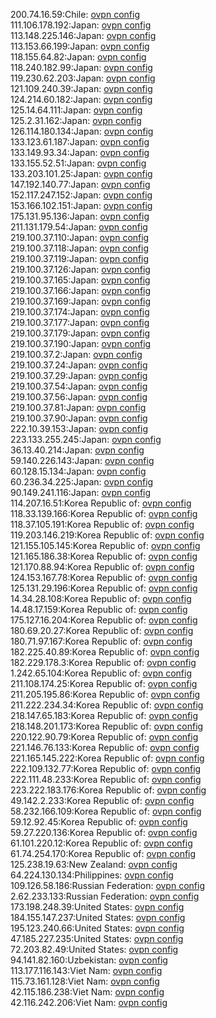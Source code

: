 200.74.16.59:Chile: [ovpn config](vpn/200_74_16_59.ovpn)  
111.106.178.192:Japan: [ovpn config](vpn/111_106_178_192.ovpn)  
113.148.225.146:Japan: [ovpn config](vpn/113_148_225_146.ovpn)  
113.153.66.199:Japan: [ovpn config](vpn/113_153_66_199.ovpn)  
118.155.64.82:Japan: [ovpn config](vpn/118_155_64_82.ovpn)  
118.240.182.99:Japan: [ovpn config](vpn/118_240_182_99.ovpn)  
119.230.62.203:Japan: [ovpn config](vpn/119_230_62_203.ovpn)  
121.109.240.39:Japan: [ovpn config](vpn/121_109_240_39.ovpn)  
124.214.60.182:Japan: [ovpn config](vpn/124_214_60_182.ovpn)  
125.14.64.111:Japan: [ovpn config](vpn/125_14_64_111.ovpn)  
125.2.31.162:Japan: [ovpn config](vpn/125_2_31_162.ovpn)  
126.114.180.134:Japan: [ovpn config](vpn/126_114_180_134.ovpn)  
133.123.61.187:Japan: [ovpn config](vpn/133_123_61_187.ovpn)  
133.149.93.34:Japan: [ovpn config](vpn/133_149_93_34.ovpn)  
133.155.52.51:Japan: [ovpn config](vpn/133_155_52_51.ovpn)  
133.203.101.25:Japan: [ovpn config](vpn/133_203_101_25.ovpn)  
147.192.140.77:Japan: [ovpn config](vpn/147_192_140_77.ovpn)  
152.117.247.152:Japan: [ovpn config](vpn/152_117_247_152.ovpn)  
153.166.102.151:Japan: [ovpn config](vpn/153_166_102_151.ovpn)  
175.131.95.136:Japan: [ovpn config](vpn/175_131_95_136.ovpn)  
211.131.179.54:Japan: [ovpn config](vpn/211_131_179_54.ovpn)  
219.100.37.110:Japan: [ovpn config](vpn/219_100_37_110.ovpn)  
219.100.37.118:Japan: [ovpn config](vpn/219_100_37_118.ovpn)  
219.100.37.119:Japan: [ovpn config](vpn/219_100_37_119.ovpn)  
219.100.37.126:Japan: [ovpn config](vpn/219_100_37_126.ovpn)  
219.100.37.165:Japan: [ovpn config](vpn/219_100_37_165.ovpn)  
219.100.37.166:Japan: [ovpn config](vpn/219_100_37_166.ovpn)  
219.100.37.169:Japan: [ovpn config](vpn/219_100_37_169.ovpn)  
219.100.37.174:Japan: [ovpn config](vpn/219_100_37_174.ovpn)  
219.100.37.177:Japan: [ovpn config](vpn/219_100_37_177.ovpn)  
219.100.37.179:Japan: [ovpn config](vpn/219_100_37_179.ovpn)  
219.100.37.190:Japan: [ovpn config](vpn/219_100_37_190.ovpn)  
219.100.37.2:Japan: [ovpn config](vpn/219_100_37_2.ovpn)  
219.100.37.24:Japan: [ovpn config](vpn/219_100_37_24.ovpn)  
219.100.37.29:Japan: [ovpn config](vpn/219_100_37_29.ovpn)  
219.100.37.54:Japan: [ovpn config](vpn/219_100_37_54.ovpn)  
219.100.37.56:Japan: [ovpn config](vpn/219_100_37_56.ovpn)  
219.100.37.81:Japan: [ovpn config](vpn/219_100_37_81.ovpn)  
219.100.37.90:Japan: [ovpn config](vpn/219_100_37_90.ovpn)  
222.10.39.153:Japan: [ovpn config](vpn/222_10_39_153.ovpn)  
223.133.255.245:Japan: [ovpn config](vpn/223_133_255_245.ovpn)  
36.13.40.214:Japan: [ovpn config](vpn/36_13_40_214.ovpn)  
59.140.226.143:Japan: [ovpn config](vpn/59_140_226_143.ovpn)  
60.128.15.134:Japan: [ovpn config](vpn/60_128_15_134.ovpn)  
60.236.34.225:Japan: [ovpn config](vpn/60_236_34_225.ovpn)  
90.149.241.116:Japan: [ovpn config](vpn/90_149_241_116.ovpn)  
114.207.16.51:Korea Republic of: [ovpn config](vpn/114_207_16_51.ovpn)  
118.33.139.166:Korea Republic of: [ovpn config](vpn/118_33_139_166.ovpn)  
118.37.105.191:Korea Republic of: [ovpn config](vpn/118_37_105_191.ovpn)  
119.203.146.219:Korea Republic of: [ovpn config](vpn/119_203_146_219.ovpn)  
121.155.105.145:Korea Republic of: [ovpn config](vpn/121_155_105_145.ovpn)  
121.165.186.38:Korea Republic of: [ovpn config](vpn/121_165_186_38.ovpn)  
121.170.88.94:Korea Republic of: [ovpn config](vpn/121_170_88_94.ovpn)  
124.153.167.78:Korea Republic of: [ovpn config](vpn/124_153_167_78.ovpn)  
125.131.29.196:Korea Republic of: [ovpn config](vpn/125_131_29_196.ovpn)  
14.34.28.108:Korea Republic of: [ovpn config](vpn/14_34_28_108.ovpn)  
14.48.17.159:Korea Republic of: [ovpn config](vpn/14_48_17_159.ovpn)  
175.127.16.204:Korea Republic of: [ovpn config](vpn/175_127_16_204.ovpn)  
180.69.20.27:Korea Republic of: [ovpn config](vpn/180_69_20_27.ovpn)  
180.71.97.167:Korea Republic of: [ovpn config](vpn/180_71_97_167.ovpn)  
182.225.40.89:Korea Republic of: [ovpn config](vpn/182_225_40_89.ovpn)  
182.229.178.3:Korea Republic of: [ovpn config](vpn/182_229_178_3.ovpn)  
1.242.65.104:Korea Republic of: [ovpn config](vpn/1_242_65_104.ovpn)  
211.108.174.25:Korea Republic of: [ovpn config](vpn/211_108_174_25.ovpn)  
211.205.195.86:Korea Republic of: [ovpn config](vpn/211_205_195_86.ovpn)  
211.222.234.34:Korea Republic of: [ovpn config](vpn/211_222_234_34.ovpn)  
218.147.65.183:Korea Republic of: [ovpn config](vpn/218_147_65_183.ovpn)  
218.148.201.173:Korea Republic of: [ovpn config](vpn/218_148_201_173.ovpn)  
220.122.90.79:Korea Republic of: [ovpn config](vpn/220_122_90_79.ovpn)  
221.146.76.133:Korea Republic of: [ovpn config](vpn/221_146_76_133.ovpn)  
221.165.145.222:Korea Republic of: [ovpn config](vpn/221_165_145_222.ovpn)  
222.109.132.77:Korea Republic of: [ovpn config](vpn/222_109_132_77.ovpn)  
222.111.48.233:Korea Republic of: [ovpn config](vpn/222_111_48_233.ovpn)  
223.222.183.176:Korea Republic of: [ovpn config](vpn/223_222_183_176.ovpn)  
49.142.2.233:Korea Republic of: [ovpn config](vpn/49_142_2_233.ovpn)  
58.232.166.109:Korea Republic of: [ovpn config](vpn/58_232_166_109.ovpn)  
59.12.92.45:Korea Republic of: [ovpn config](vpn/59_12_92_45.ovpn)  
59.27.220.136:Korea Republic of: [ovpn config](vpn/59_27_220_136.ovpn)  
61.101.220.12:Korea Republic of: [ovpn config](vpn/61_101_220_12.ovpn)  
61.74.254.170:Korea Republic of: [ovpn config](vpn/61_74_254_170.ovpn)  
125.238.19.63:New Zealand: [ovpn config](vpn/125_238_19_63.ovpn)  
64.224.130.134:Philippines: [ovpn config](vpn/64_224_130_134.ovpn)  
109.126.58.186:Russian Federation: [ovpn config](vpn/109_126_58_186.ovpn)  
2.62.233.133:Russian Federation: [ovpn config](vpn/2_62_233_133.ovpn)  
173.198.248.39:United States: [ovpn config](vpn/173_198_248_39.ovpn)  
184.155.147.237:United States: [ovpn config](vpn/184_155_147_237.ovpn)  
195.123.240.66:United States: [ovpn config](vpn/195_123_240_66.ovpn)  
47.185.227.235:United States: [ovpn config](vpn/47_185_227_235.ovpn)  
72.203.82.49:United States: [ovpn config](vpn/72_203_82_49.ovpn)  
94.141.82.160:Uzbekistan: [ovpn config](vpn/94_141_82_160.ovpn)  
113.177.116.143:Viet Nam: [ovpn config](vpn/113_177_116_143.ovpn)  
115.73.161.128:Viet Nam: [ovpn config](vpn/115_73_161_128.ovpn)  
42.115.186.238:Viet Nam: [ovpn config](vpn/42_115_186_238.ovpn)  
42.116.242.206:Viet Nam: [ovpn config](vpn/42_116_242_206.ovpn)  
